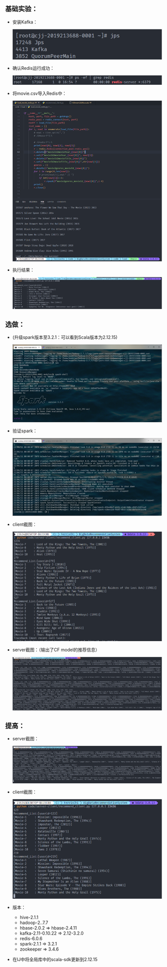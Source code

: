 

## 基础实验：

* 安装Kafka：

  ![image-20220530170135553](images/basic/1.png)

* 确认Redis运行成功：

  ![image-20220530170403867](images/basic/2.png)

* 将movie.csv导入Redis中：

  ![image-20220625202623540](images/basic/7.png)
  
* 执行结果：

  ![image-20220530212046012](images/basic/3.png)

## 选做：

* (升级spark版本至3.2.1：可以看到Scala版本为2.12.15)

  ![image-20220610235431749](images/1.png)

* 验证spark：

  ![image-20220611000059034](images/final/2.png)
  
* client截图：

  ![image-20220626022503970](images/basic/8.png)

* server截图：（输出了CF model的推荐信息）

  ![image-20220626022548304](images/basic/9.png)

## 提高：

* server截图：

  ![image-20220626142707989](images/final/4png)

* client截图：

  ![image-20220626142418978](images/final/3.png)

* 版本：
  * hive-2.1.1
  * hadoop-2..7.7
  * hbase-2.0.2 => hbase-2.4.11
  * kafka-2.11-0.10.22 => 2.12-3.2.0
  * redis-6.0.6
  * spark-2.1.1 => 3.2.1
  * zookeeper => 3.4.6

* 在IJ中将全局库中的scala-sdk更新到2.12.15